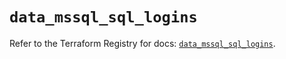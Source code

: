 # `data_mssql_sql_logins`

Refer to the Terraform Registry for docs: [`data_mssql_sql_logins`](https://registry.terraform.io/providers/pgssoft/mssql/0.6.0/docs/data-sources/sql_logins).
